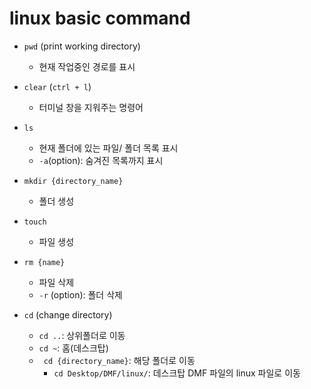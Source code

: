 # linux basic command

- `pwd` (print working directory)
    - 현재 작업중인 경로를 표시
- `clear` (`ctrl + l`)
    - 터미널 창을 지워주는 명령어
- `ls`
    - 현재 폴더에 있는 파일/ 폴더 목록 표시
    - `-a`(option): 숨겨진 목록까지 표시
- `mkdir {directory_name}`
    - 폴더 생성
- `touch`
    - 파일 생성
- `rm {name}`
    - 파일 삭제
    - `-r` (option): 폴더 삭제

- `cd` (change directory)
    - `cd ..`: 상위폴더로 이동
    - `cd ~`: 홈(데스크탑)
    - ` cd {directory_name}`: 해당 폴더로 이동
        - `cd Desktop/DMF/linux/`: 데스크탑 DMF 파일의 linux 파일로 이동